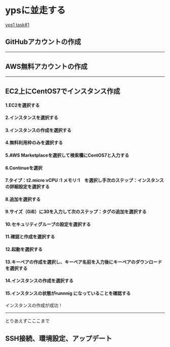 # ypsに並走する
[yps1 task#1](https://github.com/yotaro-ok/yps/blob/master/task_1.md)

## GitHubアカウントの作成
***
## AWS無料アカウントの作成
***
## EC2上にCentOS7でインスタンス作成

#### 1.EC2を選択する
#### 2.インスタンスを選択する
#### 3.インスタンスの作成を選択する
#### 4.無料利用枠のみを選択する
#### 5.AWS Marketplaceを選択して検索欄にCentOS7と入力する
#### 6.Continueを選択
#### 7.タイプ：t2.micro vCPU :1 メモリ:1　を選択し手次のステップ：インスタンスの詳細設定を選択する
#### 8.追加を選択する
#### 9.サイズ（GiB）に30を入力して次のステップ：タグの追加を選択する
#### 10.セキュリティグループの設定を選択する
#### 11.確認と作成を選択する
#### 12.起動を選択する
#### 13.キーペアの作成を選択し、キーペア名前を入力後にキーペアのダウンロードを選択する
#### 14.インスタンスの作成を選択する
#### 15.インスタンスの状態がrunnnig になっていることを確認する

インスタンスの作成が成功！

***

とりあえずこここまで

## SSH接続、環境設定、アップデート


